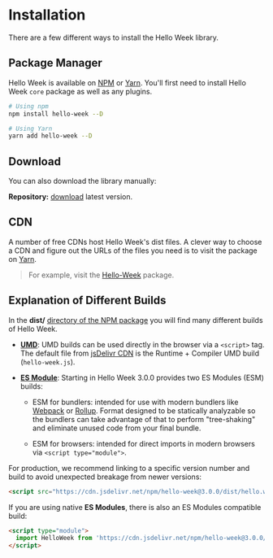 # Installation

There are a few different ways to install the Hello Week library.

## Package Manager

Hello Week is available on [NPM](https://www.npmjs.com/) or [Yarn](https://yarnpkg.com/).
You'll first need to install Hello Week `core` package as well as any plugins.

```bash
# Using npm
npm install hello-week --D

# Using Yarn
yarn add hello-week --D
```

## Download

You can also download the library manually:

**Repository:** [download](https://codeload.github.com/mauroreisvieira/hello-week/zip/master) latest version.

## CDN

A number of free CDNs host Hello Week's dist files. A clever way to choose a CDN and figure out the URLs of the files you need is to visit the package on [Yarn](https://yarnpkg.com/).

> For example, visit the [Hello-Week](https://cdn.jsdelivr.net/npm/hello-week@3.0.0/) package.

## Explanation of Different Builds

In the **dist/** [directory of the NPM package](https://cdn.jsdelivr.net/npm/hello-week/dist/) you will find many different builds of Hello Week.

- **[UMD](https://github.com/umdjs/umd)**: UMD builds can be used directly in the browser via a `<script>` tag.
  The default file from [jsDelivr CDN](https://cdn.jsdelivr.net/npm/hello-week/) is the Runtime + Compiler UMD build (`hello-week.js`).

- **[ES Module](http://exploringjs.com/es6/ch_modules.html)**: Starting in Hello Week 3.0.0 provides two ES Modules (ESM) builds:

  - ESM for bundlers: intended for use with modern bundlers like [Webpack](https://webpack.js.org) or [Rollup](https://rollupjs.org/).
    Format designed to be statically analyzable so the bundlers can take advantage of that to perform "tree-shaking" and eliminate unused code from your final bundle.

  - ESM for browsers: intended for direct imports in modern browsers via `<script type="module">`.

For production, we recommend linking to a specific version number and build to avoid unexpected breakage from newer versions:

```html
<script src="https://cdn.jsdelivr.net/npm/hello-week@3.0.0/dist/hello.week.min.js"></script>
```

If you are using native **ES Modules**, there is also an ES Modules compatible build:

```html
<script type="module">
  import HelloWeek from 'https://cdn.jsdelivr.net/npm/hello-week@3.0.0/dist/hello.week.min.es.js';
</script>
```
